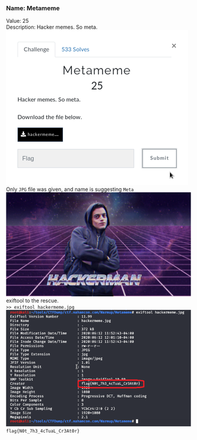### Name: Metameme
Value: 25<br>
Description: Hacker memes. So meta.
<br>
![alt text](https://github.com/PrathmeshPure/CTF-Writeups/blob/master/NahamCon%20CTF/Warmup/Metameme/chall.png "Challenge")
<br>
Only `JPG` file was given, and name is suggesting `Meta`
<br>
![alt text](https://github.com/PrathmeshPure/CTF-Writeups/blob/master/NahamCon%20CTF/Warmup/Metameme/hackermeme.jpg "Given Image")
<br>
exiftool to the rescue.
<br>
`>> exiftool hackermeme.jpg `
<br>
![alt text](https://github.com/PrathmeshPure/CTF-Writeups/blob/master/NahamCon%20CTF/Warmup/Metameme/flag.png "Flag")
<br>
`flag{N0t_7h3_4cTuaL_Cr3At0r}`